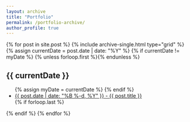 ```yaml
---
layout: archive
title: "Portfolio"
permalink: /portfolio-archive/
author_profile: true
---
```

<section class="archive-post-list">
  <div class="grid__wrapper">
  {% for post in site.post %}
    {% include archive-single.html type="grid" %}
    {% assign currentDate = post.date | date: "%Y" %}
    {% if currentDate != myDate %}
        {% unless forloop.first %}</ul>{% endunless %}
        <h1>{{ currentDate }}</h1>
        <ul>
        {% assign myDate = currentDate %}
     {% endif %}
     <li><a href="{{ post.url }}"><span>{{ post.date | date: "%B %-d, %Y" }}</span> - {{ post.title }}</a></li>
     {% if forloop.last %}</ul>{% endif %}
  {% endfor %}
  </div>
</section>
